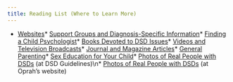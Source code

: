 ```yaml
---
title: Reading List (Where to Learn More)
---
```


  * [Websites][1]* [Support Groups and Diagnosis-Specific Information][2]* [Finding a Child Psychologist][3]* [Books Devoted to <span class="caps">DSD</span> Issues][4]* [Videos and Television Broadcasts][5]* [Journal and Magazine Articles][6]* [General Parenting][7]* [Sex Education for Your Child][8]* [Photos of Real People with <span class="caps">DSD</span>s][9] (at <span class="caps">DSD</span> Guidelines)\n* [Photos of Real People with <span class="caps">DSD</span>s][10] (at Oprah&#8217;s website)

 [1]: http://www.dsdguidelines.org/htdocs/parents/resources.html#dsd_websites\n
 [2]: http://www.dsdguidelines.org/htdocs/parents/support_groups.html%5Cn
 [3]: http://www.dsdguidelines.org/htdocs/parents/finding_counselor.html%5Cn
 [4]: http://www.dsdguidelines.org/htdocs/parents/dsd_books.html%5Cn
 [5]: http://www.dsdguidelines.org/htdocs/parents/dsd_videos.html%5Cn
 [6]: http://www.dsdguidelines.org/htdocs/parents/dsd_articles.html%5Cn
 [7]: http://www.dsdguidelines.org/htdocs/parents/parenting_books.html%5Cn
 [8]: //www.dsdguidelines.org/htdocs/parents/sex_education.html%5Cn
 [9]: http://www.dsdguidelines.org/htdocs/parents/photos.html
 [10]: http://www.oprah.com/tows/slide/200709/20070921/slide_20070921_350_101.jhtml